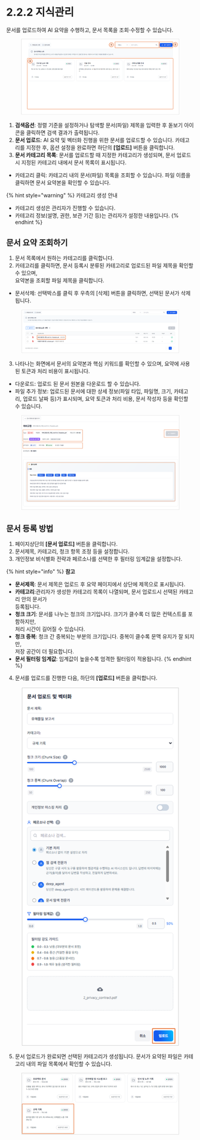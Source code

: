 # 2.2.2 지식관리

문서를 업로드하여 AI 요약을 수행하고, 문서 목록을 조회·수정할 수 있습니다.

<figure><img src="../../.gitbook/assets/image (3).png" alt=""><figcaption></figcaption></figure>

1. **검색옵션**: 정렬 기준을 설정하거나 탐색할 문서(파일) 제목을 입력한 후 돋보기 아이콘을 클릭하면 검색 결과가 출력됩니다.
2. **문서 업로드**: AI 요약 및 벡터화 진행을 위한 문서를 업로드할 수 있습니다.
   &#x20;카테고리를 지정한 후, 옵션 설정을 완료하면 하단의 **\[업로드]** 버튼을 클릭합니다.
3. **문서 카테고리 목록**: 문서를 업로드할 때 지정한 카테고리가 생성되며, 문서 업로드 시 지정된 카테고리 내에서 문서 목록이 표시됩니다.

* 카테고리 클릭: 카테고리 내의 문서(파일) 목록을 조회할 수 있습니다. 파일 이름을 클릭하면 문서 요약본을 확인할 수 있습니다.

{% hint style="warning" %}
카테고리 생성 안내

* 카테고리 생성은 관리자가 진행할 수 있습니다.
* 카테고리 정보(설명, 권한, 보관 기간 등)는 관리자가 설정한 내용입니다.
{% endhint %}



## **문서 요약 조회하기**

1. 문서 목록에서 원하는 카테고리를 클릭합니다.
2. 카테고리를 클릭하면, 문서 등록시 분류된 카테고리로 업로드된 파일 제목을 확인할 수 있으며, \
   요약본을 조회할 파일 제목을 클릭합니다.

* 문서삭제: 선택박스를 클릭 후 우측의 \[삭제] 버튼을 클릭하면, 선택된 문서가 삭제됩니다.

<figure><img src="../../.gitbook/assets/image (2).png" alt=""><figcaption></figcaption></figure>

3. 나타나는 화면에서 문서의 요약본과 핵심 키워드를 확인할 수 있으며, 요약에 사용된 토큰과 처리 비용이 표시됩니다.

* 다운로드: 업로드 된 문서 원본을 다운로드 할 수 있습니다.
* 파일 추가 정보: 업로드된 문서에 대한 상세 정보(파일 타입, 파일명, 크기, 카테고리, 업로드 날짜 등)가 표시되며, 요약 토큰과 처리 비용, 문서 작성자 등을 확인할 수 있습니다.

<figure><img src="../../.gitbook/assets/image (433).png" alt=""><figcaption></figcaption></figure>



## **문서 등록 방법**

1. 페이지상단의 **\[문서 업로드]** 버튼을 클릭합니다.
2. 문서제목, 카테고리, 청크 항목 조정 등을 설정합니다.
3. 개인정보 비식별화 전략과 페르소나를 선택한 후 필터링 임계값을 설정합니다.

{% hint style="info" %}
**참고**

* **문서제목**: 문서 제목은 업로드 후 요약 페이지에서 상단에 제목으로 표시됩니다.
* **카테고리**:관리자가 생성한 카테고리 목록이 나열되며, 문서 업로드시 선택된 카테고리 안의 문서가 \
  등록됩니다.
* **청크 크기**: 문서를 나누는 청크의 크기입니다. 크기가 클수록 더 많은 컨텍스트를 포함하지만, \
  처리 시간이 길어질 수 있습니다.
* **청크 중복**: 청크 간 중복되는 부분의 크기입니다. 중복이 클수록 문맥 유지가 잘 되지만, \
  저장 공간이 더 필요합니다.
* **문서 필터링 임계값**: 임계값이 높을수록 엄격한 필터링이 적용됩니다.&#x20;
{% endhint %}



4. 문서를 업로드를 진행한 다음, 하단의 **\[업로드]** 버튼을 클릭합니다.

<div align="left"><figure><img src="../../.gitbook/assets/image.png" alt=""><figcaption></figcaption></figure></div>

5. 문서 업로드가 완료되면 선택된 카테고리가 생성됩니다. 문서가 요약된 파일은 카테고리 내의 파일 목록에서 확인할 수 있습니다.

<figure><img src="../../.gitbook/assets/image (74).png" alt=""><figcaption></figcaption></figure>
